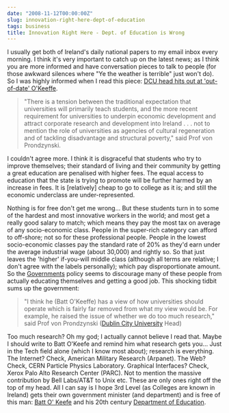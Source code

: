 ```yaml
---
date: "2008-11-12T00:00:00Z"
slug: innovation-right-here-dept-of-education
tags: business
title: Innovation Right Here - Dept. of Education is Wrong
---
```


I usually get both of Ireland's daily national
papers to my email inbox every morning. I think it's very important to
catch up on the latest news; as I think you are more informed and have
conversation pieces to talk to people (for those awkward silences where
"Ye the weather is terrible" just won't do). So I was highly informed
when I read this piece: [DCU head hits out at 'out-of-date'
O'Keeffe](http://www.independent.ie/education/latest-news/dcu-head-hits-out-at-outofdate-okeeffe-1532789.html?from=dailynews).  
> "There is a tension between the traditional expectation that
> universities will primarily teach students, and the more recent
> requirement for universities to underpin economic development and
> attract corporate research and development into Ireland . . . not to
> mention the role of universities as agencies of cultural regeneration
> and of tackling disadvantage and structural poverty," said Prof von
> Prondzynski.

I couldn't agree more. I think it is disgraceful that students who try
to improve themselves; their standard of living and their community by
getting a great education are penalised with higher fees. The equal
access to education that the state is trying to promote will be further
harmed by an increase in fees. It is [relatively] cheap to go to college
as it is; and still the economic underclass are under-represented.  
  
Nothing is for free don't get me wrong... But these students turn in to
some of the hardest and most innovative workers in the world; and most
get a really good salary to match; which means they pay the most tax on
average of any socio-economic class. People in the super-rich category
can afford to off-shore; not so for these professional people. People in
the lowest socio-economic classes pay the standard rate of 20% as they'd
earn under the average industrial wage (about 30,000) and rightly so. So
that just leaves the 'higher' if-you-will middle class (although all
terms are relative; I don't agree with the labels personally); which pay
disproportionate amount. So the
[Government](http://www.gov.ie/)[s](http://www.gov.ie/) policy seems to
discourage many of these people from actually educating themselves and
getting a good job. This shocking tidbit sums up the government:  
> "I think he (Batt O'Keeffe) has a view of how universities should
> operate which is fairly far removed from what my view would be. For
> example, he raised the issue of whether we do too much research," said
> Prof von Prondzynski ([Dublin City University](http://www.dcu.ie/)
> Head)

Too much research? Oh my god; I actually cannot believe I read that.
Maybe I should write to Batt O'Keefe and remind him what research gets
you... Just in the Tech field alone (which I know most about); research
is everything. The Internet? Check, American Military Research
(Arpanet). The Web? Check, CERN Particle Physics Laboratory. Graphical
Interfaces? Check, Xerox Palo Alto Research Center (PARC). Not to
mention the massive contribution by Bell Labs/AT&T to Unix etc. These
are only ones right off the top of my head. All I can say is I hope 3rd
Level (as Colleges are known in Ireland) gets their own government
minister (and department) and is free of this man: [Batt O'
Keefe](http://en.wikipedia.org/wiki/Batt_O'Keeffe) and his 20th century
[Department of Education](http://www.education.ie/).
